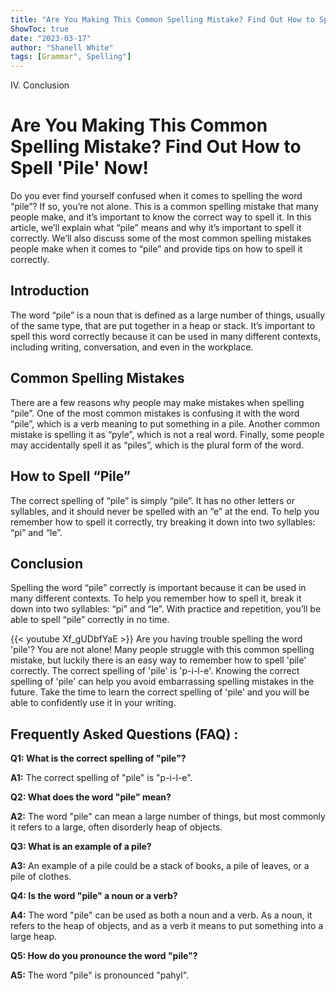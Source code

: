 ```yaml
---
title: "Are You Making This Common Spelling Mistake? Find Out How to Spell 'Pile' Now!"
ShowToc: true 
date: "2023-03-17"
author: "Shanell White" 
tags: [Grammar", Spelling"]
---
```

IV. Conclusion

# Are You Making This Common Spelling Mistake? Find Out How to Spell 'Pile' Now!

Do you ever find yourself confused when it comes to spelling the word “pile”? If so, you’re not alone. This is a common spelling mistake that many people make, and it’s important to know the correct way to spell it. In this article, we’ll explain what “pile” means and why it’s important to spell it correctly. We’ll also discuss some of the most common spelling mistakes people make when it comes to “pile” and provide tips on how to spell it correctly.

## Introduction

The word “pile” is a noun that is defined as a large number of things, usually of the same type, that are put together in a heap or stack. It’s important to spell this word correctly because it can be used in many different contexts, including writing, conversation, and even in the workplace.

## Common Spelling Mistakes

There are a few reasons why people may make mistakes when spelling “pile”. One of the most common mistakes is confusing it with the word “pile”, which is a verb meaning to put something in a pile. Another common mistake is spelling it as “pyle”, which is not a real word. Finally, some people may accidentally spell it as “piles”, which is the plural form of the word.

## How to Spell “Pile”

The correct spelling of “pile” is simply “pile”. It has no other letters or syllables, and it should never be spelled with an “e” at the end. To help you remember how to spell it correctly, try breaking it down into two syllables: “pi” and “le”.

## Conclusion

Spelling the word “pile” correctly is important because it can be used in many different contexts. To help you remember how to spell it, break it down into two syllables: “pi” and “le”. With practice and repetition, you’ll be able to spell “pile” correctly in no time.

{{< youtube Xf_gUDbfYaE >}} 
Are you having trouble spelling the word 'pile'? You are not alone! Many people struggle with this common spelling mistake, but luckily there is an easy way to remember how to spell 'pile' correctly. The correct spelling of 'pile' is 'p-i-l-e'. Knowing the correct spelling of 'pile' can help you avoid embarrassing spelling mistakes in the future. Take the time to learn the correct spelling of 'pile' and you will be able to confidently use it in your writing.

## Frequently Asked Questions (FAQ) :
**Q1: What is the correct spelling of "pile"?**

**A1:** The correct spelling of "pile" is "p-i-l-e".

**Q2: What does the word "pile" mean?**

**A2:** The word "pile" can mean a large number of things, but most commonly it refers to a large, often disorderly heap of objects.

**Q3: What is an example of a pile?**

**A3:** An example of a pile could be a stack of books, a pile of leaves, or a pile of clothes.

**Q4: Is the word "pile" a noun or a verb?**

**A4:** The word "pile" can be used as both a noun and a verb. As a noun, it refers to the heap of objects, and as a verb it means to put something into a large heap.

**Q5: How do you pronounce the word "pile"?**

**A5:** The word "pile" is pronounced "pahyl".





